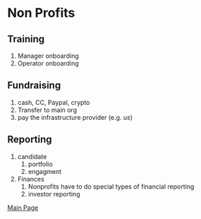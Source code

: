 # Non Profits

## Training
1. Manager onboarding
2. Operator onboarding

## Fundraising
1. cash, CC, Paypal, crypto
2. Transfer to main org
3. pay the infrastructure provider (e.g. *us*)


## Reporting
1. candidate
   1. portfolio
   2. engagment
2. Finances
   1. Nonprofits have to do special types of financial reporting
   2. investor reporting


[Main Page](README.md)